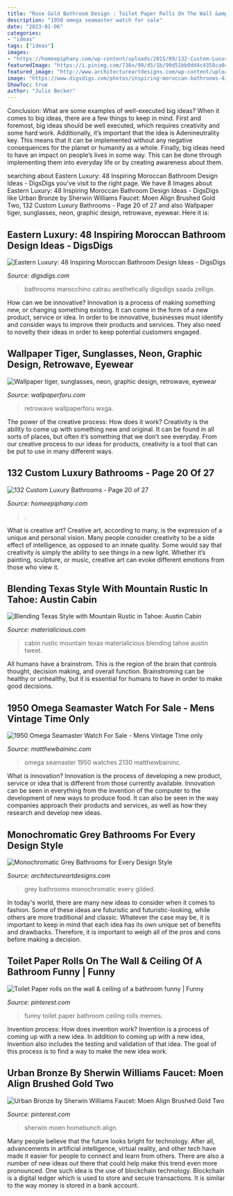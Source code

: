 ```yaml
---
title: "Rose Gold Bathroom Design : Toilet Paper Rolls On The Wall &amp; Ceiling Of A Bathroom Funny"
description: "1950 omega seamaster watch for sale"
date: "2023-01-06"
categories:
- "ideas"
tags: ["ideas"]
images:
- "https://homeepiphany.com/wp-content/uploads/2015/09/132-Custom-Luxury-Bathrooms-100.jpg"
featuredImage: "https://i.pinimg.com/736x/99/d5/1b/99d51bb0dd4c4358ca049cc45559da6b--funny-things-funny-stuff.jpg"
featured_image: "http://www.architectureartdesigns.com/wp-content/uploads/2019/05/grey-bathrooms-4-630x946.jpg"
image: "https://www.digsdigs.com/photos/inspiring-moroccan-bathrooms-43-554x751.jpg"
ShowToc: true
author: "Julio Becker"
---
```



Conclusion: What are some examples of well-executed big ideas?
When it comes to big ideas, there are a few things to keep in mind. First and foremost, big ideas should be well executed, which requires creativity and some hard work. Additionally, it’s important that the idea is Adenineutrality key. This means that it can be implemented without any negative consequences for the planet or humanity as a whole. Finally, big ideas need to have an impact on people’s lives in some way. This can be done through implementing them into everyday life or by creating awareness about them.

	

		
searching about Eastern Luxury: 48 Inspiring Moroccan Bathroom Design Ideas - DigsDigs you've visit to the right page. We have 8 Images about Eastern Luxury: 48 Inspiring Moroccan Bathroom Design Ideas - DigsDigs like Urban Bronze by Sherwin Williams Faucet: Moen Align Brushed Gold Two, 132 Custom Luxury Bathrooms - Page 20 of 27 and also Wallpaper tiger, sunglasses, neon, graphic design, retrowave, eyewear. Here it is:
		
    
## Eastern Luxury: 48 Inspiring Moroccan Bathroom Design Ideas - DigsDigs

<img loading=lazy src="https://www.digsdigs.com/photos/inspiring-moroccan-bathrooms-43-554x751.jpg" onerror="this.onerror=null;this.src='https://tse4.mm.bing.net/th?id=OIP.-q2si1hZwIHTBNh6WF5ARgHaKC&amp;pid=15.1';" alt="Eastern Luxury: 48 Inspiring Moroccan Bathroom Design Ideas - DigsDigs">

_Source: digsdigs.com_

>bathrooms marocchino catrau aesthetically digsdigs saada zellige. 

	

How can we be innovative?
Innovation is a process of making something new, or changing something existing. It can come in the form of a new product, service or idea. In order to be innovative, businesses must identify and consider ways to improve their products and services. They also need to novelty their ideas in order to keep potential customers engaged.

    
## Wallpaper Tiger, Sunglasses, Neon, Graphic Design, Retrowave, Eyewear

<img loading=lazy src="https://wallpaperforu.com/wp-content/uploads/2020/07/neon-wallpaper-200702140817131350x2400.jpg" onerror="this.onerror=null;this.src='https://tse2.mm.bing.net/th?id=OIP.3JoRTYIYYtWrdg0ZKZGHHgHaNK&amp;pid=15.1';" alt="Wallpaper tiger, sunglasses, neon, graphic design, retrowave, eyewear">

_Source: wallpaperforu.com_

>retrowave wallpaperforu wxga. 

	

The power of the creative process: How does it work?
Creativity is the ability to come up with something new and original. It can be found in all sorts of places, but often it’s something that we don’t see everyday. From our creative process to our ideas for products, creativity is a tool that can be put to use in many different ways.

    
## 132 Custom Luxury Bathrooms - Page 20 Of 27

<img loading=lazy src="https://homeepiphany.com/wp-content/uploads/2015/09/132-Custom-Luxury-Bathrooms-100.jpg" onerror="this.onerror=null;this.src='https://tse2.mm.bing.net/th?id=OIP.ou8hEY5zECy9CEDvnyZcDQHaE7&amp;pid=15.1';" alt="132 Custom Luxury Bathrooms - Page 20 of 27">

_Source: homeepiphany.com_

>. 

	

What is creative art?
Creative art, according to many, is the expression of a unique and personal vision. Many people consider creativity to be a side effect of intelligence, as opposed to an innate quality. Some would say that creativity is simply the ability to see things in a new light. Whether it’s painting, sculpture, or music, creative art can evoke different emotions from those who view it.

    
## Blending Texas Style With Mountain Rustic In Tahoe: Austin Cabin

<img loading=lazy src="http://static.materialicious.com/images/blending-texas-style-with-mountain-rustic-in-tahoe-austin-cabin-o.jpg" onerror="this.onerror=null;this.src='https://tse3.mm.bing.net/th?id=OIP.VrQoJ49prscOOOYezFCeDQHaLH&amp;pid=15.1';" alt="Blending Texas Style with Mountain Rustic in Tahoe: Austin Cabin">

_Source: materialicious.com_

>cabin rustic mountain texas materialicious blending tahoe austin tweet. 

	

All humans have a brainstrom. This is the region of the brain that controls thought, decision making, and overall function. Brainstroming can be healthy or unhealthy, but it is essential for humans to have in order to make good decisions.

    
## 1950 Omega Seamaster Watch For Sale - Mens Vintage Time Only

<img loading=lazy src="https://www.matthewbaininc.com/assets/images/watches/2130/2130-z2.jpg" onerror="this.onerror=null;this.src='https://tse2.mm.bing.net/th?id=OIP.5egiGSUfLLtC-_qFe2AcqAHaE8&amp;pid=15.1';" alt="1950 Omega Seamaster Watch For Sale - Mens Vintage Time only">

_Source: matthewbaininc.com_

>omega seamaster 1950 watches 2130 matthewbaininc. 

	

What is innovation?
Innovation is the process of developing a new product, service or idea that is different from those currently available. Innovation can be seen in everything from the invention of the computer to the development of new ways to produce food. It can also be seen in the way companies approach their products and services, as well as how they research and develop new ideas.

    
## Monochromatic Grey Bathrooms For Every Design Style

<img loading=lazy src="http://www.architectureartdesigns.com/wp-content/uploads/2019/05/grey-bathrooms-4-630x946.jpg" onerror="this.onerror=null;this.src='https://tse1.mm.bing.net/th?id=OIP.Y5P-01mZYzCfl1ucSp3HQAHaLH&amp;pid=15.1';" alt="Monochromatic Grey Bathrooms for Every Design Style">

_Source: architectureartdesigns.com_

>grey bathrooms monochromatic every gilded. 

	

In today's world, there are many new ideas to consider when it comes to fashion. Some of these ideas are futuristic and futuristic-looking, while others are more traditional and classic. Whatever the case may be, it is important to keep in mind that each idea has its own unique set of benefits and drawbacks. Therefore, it is important to weigh all of the pros and cons before making a decision.

    
## Toilet Paper Rolls On The Wall &amp; Ceiling Of A Bathroom Funny | Funny

<img loading=lazy src="https://i.pinimg.com/736x/99/d5/1b/99d51bb0dd4c4358ca049cc45559da6b--funny-things-funny-stuff.jpg" onerror="this.onerror=null;this.src='https://tse2.mm.bing.net/th?id=OIP.nsSIl-XOVdrX8qS2SLsumQHaLH&amp;pid=15.1';" alt="Toilet Paper rolls on the wall &amp; ceiling of a bathroom funny | Funny">

_Source: pinterest.com_

>funny toilet paper bathroom ceiling rolls memes. 

	

Invention process: How does invention work?
Invention is a process of coming up with a new idea. In addition to coming up with a new idea, Invention also includes the testing and validation of that idea. The goal of this process is to find a way to make the new idea work.

    
## Urban Bronze By Sherwin Williams Faucet: Moen Align Brushed Gold Two

<img loading=lazy src="https://i.pinimg.com/736x/5f/28/b9/5f28b9ce6614fef91bdf61d9d3352f5d.jpg" onerror="this.onerror=null;this.src='https://tse3.mm.bing.net/th?id=OIP.kwEhQgFae8C1_K4BHHlhWwHaLH&amp;pid=15.1';" alt="Urban Bronze by Sherwin Williams Faucet: Moen Align Brushed Gold Two">

_Source: pinterest.com_

>sherwin moen homebunch align. 

	

Many people believe that the future looks bright for technology. After all, advancements in artificial intelligence, virtual reality, and other tech have made it easier for people to connect and learn from others. There are also a number of new ideas out there that could help make this trend even more pronounced. One such idea is the use of blockchain technology. Blockchain is a digital ledger which is used to store and secure transactions. It is similar to the way money is stored in a bank account.

